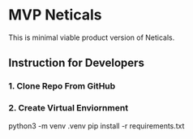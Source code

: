 # MVP Neticals
This is minimal viable product version of Neticals.

## Instruction for Developers

### 1.  Clone Repo From GitHub 


### 2. Create Virtual Enviornment
python3 -m venv .venv
pip install -r requirements.txt


